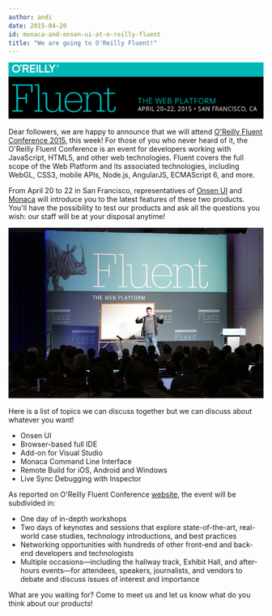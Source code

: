 ```yaml
---
author: andi
date: 2015-04-20
id: monaca-and-onsen-ui-at-o-reilly-fluent
title: "We are going to O'Reilly Fluent!"
---
```


![Conference](/blog/content/images/2015/Apr/conference.png)

Dear followers, we are happy to announce that we will attend [O'Reilly Fluent Conference 2015](http://fluentconf.com/javascript-html-2015), this week! For those of you who never heard of it, the O'Reilly Fluent Conference is an event for developers working with JavaScript, HTML5, and other web technologies. Fluent covers the full scope of the Web Platform and its associated technologies, including WebGL, CSS3, mobile APIs, Node.js, AngularJS, ECMAScript 6, and more.

<!-- more -->

From April 20 to 22 in San Francisco, representatives of [Onsen UI](http://onsen.io/) and [Monaca](https://monaca.io/) will introduce you to the latest features of these two products. You'll have the possibility to test our products and ask all the questions you wish: our staff will be at your disposal anytime!

![Conference](/blog/content/images/2015/Apr/conference2.jpg)

Here is a list of topics we can discuss together but we can discuss about whatever you want!

* Onsen UI
* Browser-based full IDE
* Add-on for Visual Studio
* Monaca Command Line Interface
* Remote Build for iOS, Android and Windows
* Live Sync Debugging with Inspector

As reported on O'Reilly Fluent Conference [website](http://fluentconf.com/javascript-html-2015/public/content/about), the event will be subdivided in:

* One day of in-depth workshops
* Two days of keynotes and sessions that explore state-of-the-art, real-world case studies, technology introductions, and best practices
* Networking opportunities with hundreds of other front-end and back-end developers and technologists
* Multiple occasions—including the hallway track, Exhibit Hall, and after-hours events—for attendees, speakers, journalists, and vendors to debate and discuss issues of interest and importance

What are you waiting for? Come to meet us and let us know what do you think about our products!
